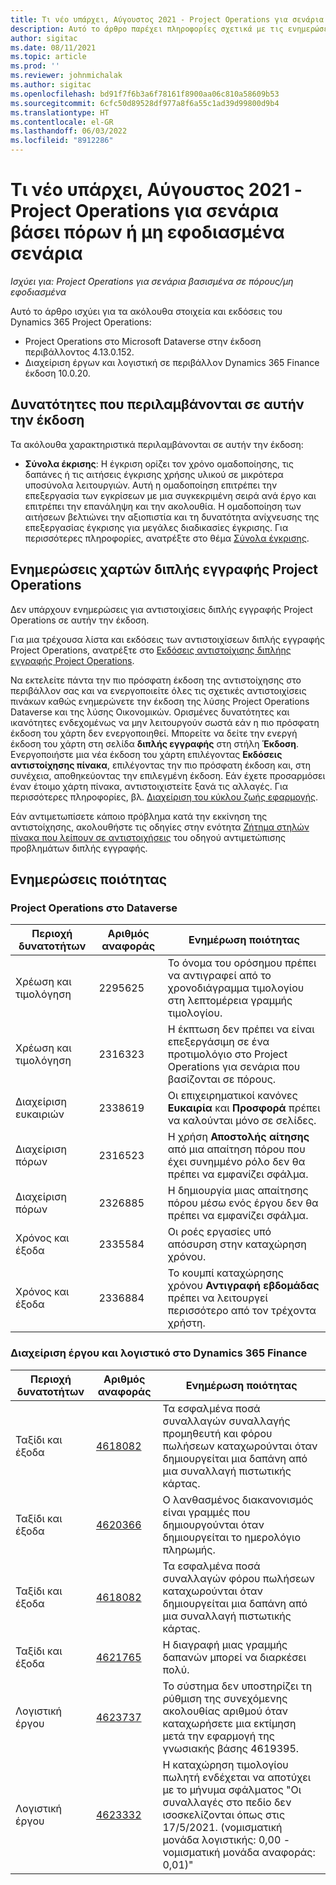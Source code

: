 ```yaml
---
title: Τι νέο υπάρχει, Αύγουστος 2021 - Project Operations για σενάρια βάσει πόρων ή μη εφοδιασμένα σενάρια
description: Αυτό το άρθρο παρέχει πληροφορίες σχετικά με τις ενημερώσεις ποιότητας που είναι διαθέσιμες στην έκδοση Αυγούστου 2021 του Project Operations για σενάρια βασισμένα σε πόρους/μη εφοδιασμένα.
author: sigitac
ms.date: 08/11/2021
ms.topic: article
ms.prod: ''
ms.reviewer: johnmichalak
ms.author: sigitac
ms.openlocfilehash: bd91f7f6b3a6f78161f8900aa06c810a58609b53
ms.sourcegitcommit: 6cfc50d89528df977a8f6a55c1ad39d99800d9b4
ms.translationtype: HT
ms.contentlocale: el-GR
ms.lasthandoff: 06/03/2022
ms.locfileid: "8912286"
---
```

# <a name="whats-new-august-2021---project-operations-for-resourcenon-stocked-based-scenarios"></a>Τι νέο υπάρχει, Αύγουστος 2021 - Project Operations για σενάρια βάσει πόρων ή μη εφοδιασμένα σενάρια

*Ισχύει για: Project Operations για σενάρια βασισμένα σε πόρους/μη εφοδιασμένα*

Αυτό το άρθρο ισχύει για τα ακόλουθα στοιχεία και εκδόσεις του Dynamics 365 Project Operations:

   - Project Operations στο Microsoft Dataverse στην έκδοση περιβάλλοντος 4.13.0.152.
   - Διαχείριση έργων και λογιστική σε περιβάλλον Dynamics 365 Finance έκδοση 10.0.20.

## <a name="features-included-in-this-release"></a>Δυνατότητες που περιλαμβάνονται σε αυτήν την έκδοση

Τα ακόλουθα χαρακτηριστικά περιλαμβάνονται σε αυτήν την έκδοση:

- **Σύνολα έκρισης**: Η έγκριση ορίζει τον χρόνο ομαδοποίησης, τις δαπάνες ή τις αιτήσεις έγκρισης χρήσης υλικού σε μικρότερα υποσύνολα λειτουργιών. Αυτή η ομαδοποίηση επιτρέπει την επεξεργασία των εγκρίσεων με μια συγκεκριμένη σειρά ανά έργο και επιτρέπει την επανάληψη και την ακολουθία. Η ομαδοποίηση των αιτήσεων βελτιώνει την αξιοπιστία και τη δυνατότητα ανίχνευσης της επεξεργασίας έγκρισης για μεγάλες διαδικασίες έγκρισης. Για περισσότερες πληροφορίες, ανατρέξτε στο θέμα [Σύνολα έγκρισης](../approvals/approval-sets.md).

## <a name="project-operations-dual-write-maps-updates"></a>Ενημερώσεις χαρτών διπλής εγγραφής Project Operations

Δεν υπάρχουν ενημερώσεις για αντιστοιχίσεις διπλής εγγραφής Project Operations σε αυτήν την έκδοση.

Για μια τρέχουσα λίστα και εκδόσεις των αντιστοιχίσεων διπλής εγγραφής Project Operations, ανατρέξτε στο [Εκδόσεις αντιστοίχισης διπλήης εγγραφής Project Operations](../environment/resource-dual-write-maps.md).

Να εκτελείτε πάντα την πιο πρόσφατη έκδοση της αντιστοίχησης στο περιβάλλον σας και να ενεργοποιείτε όλες τις σχετικές αντιστοιχίσεις πινάκων καθώς ενημερώνετε την έκδοση της λύσης Project Operations Dataverse και της λύσης Οικονομικών. Ορισμένες δυνατότητες και ικανότητες ενδεχομένως να μην λειτουργούν σωστά εάν η πιο πρόσφατη έκδοση του χάρτη δεν ενεργοποιηθεί. Μπορείτε να δείτε την ενεργή έκδοση του χάρτη στη σελίδα **διπλής εγγραφής** στη στήλη **Έκδοση**. Ενεργοποιήστε μια νέα έκδοση του χάρτη επιλέγοντας **Εκδόσεις αντιστοίχησης πίνακα**, επιλέγοντας την πιο πρόσφατη έκδοση και, στη συνέχεια, αποθηκεύοντας την επιλεγμένη έκδοση. Εάν έχετε προσαρμόσει έναν έτοιμο χάρτη πίνακα, αντιστοιχιστείτε ξανά τις αλλαγές. Για περισσότερες πληροφορίες, βλ. [Διαχείριση του κύκλου ζωής εφαρμογής](/dynamics365/fin-ops-core/dev-itpro/data-entities/dual-write/app-lifecycle-management).

Εάν αντιμετωπίσετε κάποιο πρόβλημα κατά την εκκίνηση της αντιστοίχησης, ακολουθήστε τις οδηγίες στην ενότητα [Ζήτημα στηλών πίνακα που λείπουν σε αντιστοιχήσεις](/dynamics365/fin-ops-core/dev-itpro/data-entities/dual-write/dual-write-troubleshooting-finops-upgrades#missing-table-columns-issue-on-maps) του οδηγού αντιμετώπισης προβλημάτων διπλής εγγραφής.

## <a name="quality-updates"></a>Ενημερώσεις ποιότητας

### <a name="project-operations-on-dataverse"></a>Project Operations στο Dataverse

| **Περιοχή δυνατοτήτων** | **Αριθμός αναφοράς** | **Ενημέρωση ποιότητας** |
| --- | --- | --- |
| Χρέωση και τιμολόγηση | 2295625 | Το όνομα του ορόσημου πρέπει να αντιγραφεί από το χρονοδιάγραμμα τιμολογίου στη λεπτομέρεια γραμμής τιμολογίου. |
| Χρέωση και τιμολόγηση | 2316323 | Η έκπτωση δεν πρέπει να είναι επεξεργάσιμη σε ένα προτιμολόγιο στο Project Operations για σενάρια που βασίζονται σε πόρους. |
| Διαχείριση ευκαιριών | 2338619 | Οι επιχειρηματικοί κανόνες **Ευκαιρία** και **Προσφορά** πρέπει να καλούνται μόνο σε σελίδες. |
| Διαχείριση πόρων | 2316523 | Η χρήση **Αποστολής αίτησης** από μια απαίτηση πόρου που έχει συνημμένο ρόλο δεν θα πρέπει να εμφανίζει σφάλμα. |
| Διαχείριση πόρων | 2326885 | Η δημιουργία μιας απαίτησης πόρου μέσω ενός έργου δεν θα πρέπει να εμφανίζει σφάλμα. |
| Χρόνος και έξοδα | 2335584 | Οι ροές εργασίες υπό απόσυρση στην καταχώρηση χρόνου. |
| Χρόνος και έξοδα | 2336884 | Το κουμπί καταχώρησης χρόνου **Αντιγραφή εβδομάδας** πρέπει να λειτουργεί περισσότερο από τον τρέχοντα χρήστη. |


### <a name="project-management-and-accounting-on-dynamics-365-finance"></a>Διαχείριση έργου και λογιστικό στο Dynamics 365 Finance

| Περιοχή δυνατοτήτων | Αριθμός αναφοράς | Ενημέρωση ποιότητας |
| --- | --- | --- |
| Ταξίδι και έξοδα | [4618082](https://fix.lcs.dynamics.com/Issue/Details?kb=4618082&amp;bugId=583101&amp;dbType=3&amp;qc=9c85ac8ca1e5e9cd07fac9e9aa2cb0914724e28b86ad3339dacf7741f554c605) | Τα εσφαλμένα ποσά συναλλαγών συναλλαγής προμηθευτή και φόρου πωλήσεων καταχωρούνται όταν δημιουργείται μια δαπάνη από μια συναλλαγή πιστωτικής κάρτας. |
| Ταξίδι και έξοδα | [4620366](https://fix.lcs.dynamics.com/Issue/Details?kb=4620366&amp;bugId=579485&amp;dbType=3&amp;qc=e864789bd95505ea624c537d585bf113c2de60b97c88439d44693dbd85aa8e92) | Ο λανθασμένος διακανονισμός είναι γραμμές που δημιουργούνται όταν δημιουργείται το ημερολόγιο πληρωμής. |
| Ταξίδι και έξοδα | [4618082](https://fix.lcs.dynamics.com/Issue/Details?kb=4618082&amp;bugId=583101&amp;dbType=3&amp;qc=9c85ac8ca1e5e9cd07fac9e9aa2cb0914724e28b86ad3339dacf7741f554c605) | Τα εσφαλμένα ποσά συναλλαγών φόρου πωλήσεων καταχωρούνται όταν δημιουργείται μια δαπάνη από μια συναλλαγή πιστωτικής κάρτας. |
| Ταξίδι και έξοδα | [4621765](https://fix.lcs.dynamics.com/Issue/Details?kb=4621765&amp;bugId=587306&amp;dbType=3&amp;qc=6fbfad0123d4e95eaf8d5a5a2f6c354577c991b7905c852ab02d1f94e728a876) | Η διαγραφή μιας γραμμής δαπανών μπορεί να διαρκέσει πολύ. |
| Λογιστική έργου | [4623737](https://fix.lcs.dynamics.com/Issue/Details?kb=4623737&amp;bugId=598109&amp;dbType=3&amp;qc=4101fc5865201e21815299f2ff11ae46d5d5370510868df86c25ee09a8ca1a0c) | Το σύστημα δεν υποστηρίζει τη ρύθμιση της συνεχόμενης ακολουθίας αριθμού όταν καταχωρήσετε μια εκτίμηση μετά την εφαρμογή της γνωσιακής βάσης 4619395. |
| Λογιστική έργου | [4623332](https://fix.lcs.dynamics.com/Issue/Details?kb=4623332&amp;bugId=586034&amp;dbType=3&amp;qc=2f64bb1977c4a9c9dd2ce9de7e72230b86eca14b6295c5bbfb614ea97ad81caf) | Η καταχώρηση τιμολογίου πωλητή ενδέχεται να αποτύχει με το μήνυμα σφάλματος "Οι συναλλαγές στο πεδίο δεν ισοσκελίζονται όπως στις 17/5/2021. (νομισματική μονάδα λογιστικής: 0,00 - νομισματική μονάδα αναφοράς: 0,01)" |
